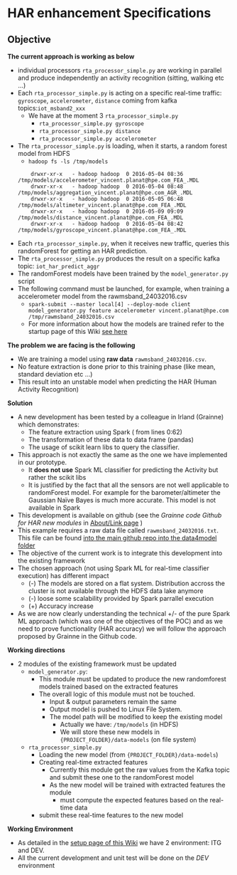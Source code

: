 # HAR enhancement Specifications

## Objective

**The current approach is working as below**

* individual processors `rta_processor_simple.py` are working in parallel and produce independently an activity recognition (sitting, walking etc ...)
* Each `rta_processor_simple.py` is acting on a specific real-time traffic: `gyroscope`, `accelerometer`, `distance` coming from kafka topics:`iot_msband2_xxx`
  * We have at the moment 3 `rta_processor_simple.py`
    * `rta_processor_simple.py gyroscope`
    * `rta_processor_simple.py distance`
    * `rta_processor_simple.py accelerometer`
* The `rta_processor_simple.py` is loading, when it starts, a random forest model from HDFS
  * `hadoop fs -ls /tmp/models`
  ```
      drwxr-xr-x   - hadoop hadoop  0 2016-05-04 08:36 /tmp/models/accelerometer_vincent.planat@hpe.com_FEA_.MDL
      drwxr-xr-x   - hadoop hadoop  0 2016-05-04 08:48 /tmp/models/aggregation_vincent.planat@hpe.com_AGR_.MDL
      drwxr-xr-x   - hadoop hadoop  0 2016-05-05 06:48 /tmp/models/altimeter_vincent.planat@hpe.com_FEA_.MDL
      drwxr-xr-x   - hadoop hadoop  0 2016-05-09 09:09 /tmp/models/distance_vincent.planat@hpe.com_FEA_.MDL
      drwxr-xr-x   - hadoop hadoop  0 2016-05-04 08:42 /tmp/models/gyroscope_vincent.planat@hpe.com_FEA_.MDL
  ```
* Each `rta_processor_simple.py`, when it receives new traffic, queries this randomForest for getting an HAR prediction.
* The `rta_processor_simple.py` produces the result on a specific kafka topic: `iot_har_predict_aggr`
* The randomForest models have been trained by the `model_generator.py` script
* The following command must be launched, for example, when training a accelerometer model from the rawmsband_24032016.csv
  * `spark-submit --master local[4] --deploy-mode client model_generator.py feature accelerometer vincent.planat@hpe.com /tmp/rawmsband_24032016.csv`
  * For more information about how the models are trained refer to the startup page of this Wiki [see here](../Install/start.md)

**The problem we are facing is the following**

* We are training a model using **raw data** `rawmsband_24032016.csv`.
* No feature extraction is done prior to this training phase (like mean, standard deviation etc ...)
* This result into an unstable model when predicting the HAR (Human Activity Recognition)

**Solution**

* A new development has been tested by a colleague in Irland (Grainne) which demonstrates:
  * The feature extraction using Spark ( from lines 0:62)
  * The transformation of these data to data frame (pandas)
  * The usage of scikit learn libs to query the classifier.
* This approach is not exactly the same as the one we have implemented in our prototype.
  * It **does not use**  Spark ML classifier for predicting the Activity but rather the scikit libs
  * It is justified by the fact that all the sensors are not well applicable to randomForest model. For example for the barometer/altimeter the Gaussian Naïve Bayes is much more accurate. This model is not available in Spark
* This development is available on github (see the _Grainne code Github for HAR new modules_ in [About/Link page](../index.md) )
* This example requires a raw data file called `rawmsband_24032016.txt`. This file can be found [into the main github repo into the data4model folder](https://github.hpe.com/vincent-planat/rta-hc-framework/tree/master/data4model)
* The objective of the current work is to integrate this development into the existing framework
* The chosen approach (not using Spark ML for real-time classifier execution) has different impact
  * (-) The models are stored on a flat system. Distribution accross the cluster is not available through the HDFS data lake anymore
  * (-) loose some scalability provided by Spark parrallel execution
  * (+) Accuracy increase
* As we are now clearly understanding the technical +/- of the pure Spark ML approach (which was one of the objectives of the POC) and as we need to prove functionality (HAR accuracy) we will follow the approach proposed by Grainne in the Github code.


**Working directions**

* 2 modules of the existing framework must be updated
  * `model_generator.py`:
    * This module must be updated to produce the new randomforest models trained based on the extracted features
    * The overall logic of this module must not be touched.
      * Input & output parameters remain the same
      * Output model is pushed to Linux File System.
      * The model path will be modified to keep the existing model
        * Actually we have: `/tmp/models` (in HDFS)
        * We will store these new models in `{PROJECT_FOLDER}/data-models` (on file system)
  * `rta_processor_simple.py`
    * Loading the new model (from  `{PROJECT_FOLDER}/data-models`)
    * Creating real-time extracted features
      * Currently this module get the raw values from the Kafka topic and submit these one to the randomForest model
      * As the new model will be trained with extracted features the module
        * must compute the expected features based on the real-time data
    * submit these real-time features to the new model


**Working Environment**

* As detailed in the [setup page of this Wiki](../Install/setup.md) we have 2 environment: ITG and DEV.
* All the current development and unit test will be done on the _DEV_ environment
